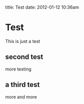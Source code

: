 title: Test
date: 2012-01-12 10:36am

# Test
This is just a test

## second test
more testing

## a third test
more and more
